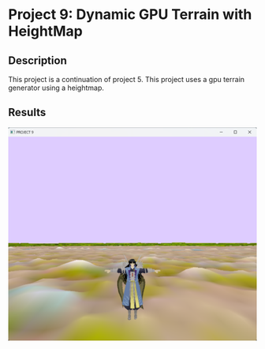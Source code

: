
# Project 9: Dynamic GPU Terrain with HeightMap
## Description
This project is a continuation of project 5. This project uses a gpu terrain generator using a heightmap.

## Results
![](../../Resources/Images/proj9.png?raw=true)

